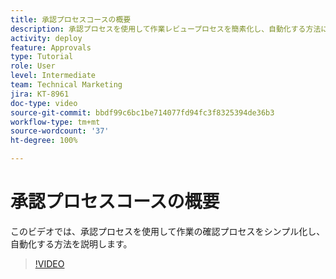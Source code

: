 ```yaml
---
title: 承認プロセスコースの概要
description: 承認プロセスを使用して作業レビュープロセスを簡素化し、自動化する方法について説明します。
activity: deploy
feature: Approvals
type: Tutorial
role: User
level: Intermediate
team: Technical Marketing
jira: KT-8961
doc-type: video
source-git-commit: bbdf99c6bc1be714077fd94fc3f8325394de36b3
workflow-type: tm+mt
source-wordcount: '37'
ht-degree: 100%

---
```


# 承認プロセスコースの概要

このビデオでは、承認プロセスを使用して作業の確認プロセスをシンプル化し、自動化する方法を説明します。

>[!VIDEO](https://video.tv.adobe.com/v/3436396/?quality=12&learn=on&enablevpops=1&captions=jpn)
